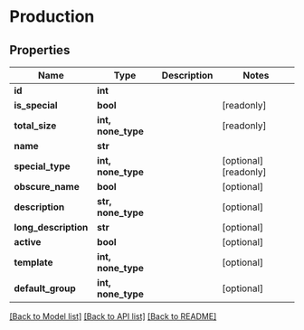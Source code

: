 # Production


## Properties

Name | Type | Description | Notes
------------ | ------------- | ------------- | -------------
**id** | **int** |  | 
**is_special** | **bool** |  | [readonly] 
**total_size** | **int, none_type** |  | [readonly] 
**name** | **str** |  | 
**special_type** | **int, none_type** |  | [optional] [readonly] 
**obscure_name** | **bool** |  | [optional] 
**description** | **str, none_type** |  | [optional] 
**long_description** | **str** |  | [optional] 
**active** | **bool** |  | [optional] 
**template** | **int, none_type** |  | [optional] 
**default_group** | **int, none_type** |  | [optional] 

[[Back to Model list]](../#documentation-for-models) [[Back to API list]](../#documentation-for-api-endpoints) [[Back to README]](../)


